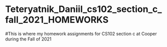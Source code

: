 # Teteryatnik_Daniil_cs102_section_c_fall_2021_HOMEWORKS
#This is where my homework assignments for CS102 section c at Cooper during the Fall of 2021

